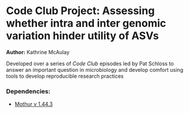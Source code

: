 # Code Club Project: Assessing whether intra and inter genomic variation hinder utility of ASVs

**Author:** Kathrine McAulay

Developed over a series of *Code Club* episodes led by Pat Schloss to answer an important question in microbiology and develop comfort using tools to develop reproducible research practices

### Dependencies:  
* [Mothur v 1.44.3](https://github.com/mothur/mothur/releases/tag/v1.44.3)
